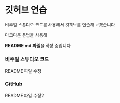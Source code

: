 # 깃허브 연습

비주얼 스튜디오 코드를 사용해서 깃허브를 연습해 보겠습니다

마크다운 문법을 사용해

**README.md 파일**을 작성 중입니다

### 비주얼 스튜디오 코드

README 파일 수정


### GitHub
README 파일 수정2
